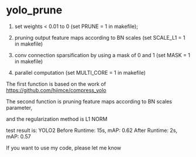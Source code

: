 # yolo_prune

1. set weights &lt; 0.01 to 0 (set PRUNE = 1 in makefile); 

2. pruning output feature maps according to BN scales (set SCALE_L1 = 1 in makefile)

3. conv connection sparsification by using a mask of 0 and 1 (set MASK = 1 in makefile)

4. parallel computation (set MULTI_CORE = 1 in makefile)

The first function is based on the work of https://github.com/hjimce/compress_yolo

The second function is pruning feature maps according to BN scales parameter,

and the regularization method is L1 NORM

test result is:
YOLO2
	Before   Runtime: 15s, mAP: 0.62
	After    Runtime: 2s,  mAP: 0.57

If you want to use my code, please let me know
